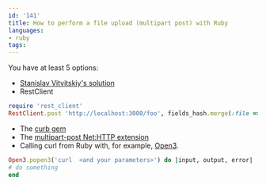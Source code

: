 ```yaml
---
id: '141'
title: How to perform a file upload (multipart post) with Ruby
languages:
- ruby
tags:
---
```

You have at least 5 options:

-   [Stanislav Vitvitskiy's solution](http://stanislavvitvitskiy.blogspot.com/2008/12/multipart-post-in-ruby.html)
-   RestClient


```ruby
require 'rest_client'
RestClient.post 'http://localhost:3000/foo', fields_hash.merge(:file => File.new('/path/to/file'))
```
    

-   The [curb gem](http://curb.rubyforge.org/)
-   The [multipart-post Net:HTTP extension](http://trac.caldersphere.net/projects/main/browser/multipart-post)
-   Calling curl from Ruby with, for example, [Open3](http://ruby-doc.org/stdlib/libdoc/open3/rdoc/index.html).


```ruby
Open3.popen3('curl  <and your parameters>') do |input, output, error|
# do something
end
```
    

